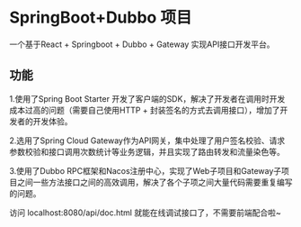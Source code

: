 # SpringBoot+Dubbo 项目

一个基于React + Springboot + Dubbo + Gateway 实现API接口开发平台。


## 功能

1.使用了Spring Boot Starter 开发了客户端的SDK，解决了开发者在调用时开发成本过高的问题（需要自己使用HTTP + 封装签名的方式去调用接口），增加了开发者的开发体验。

2.选用了Spring Cloud Gateway作为API网关，集中处理了用户签名校验、请求参数校验和接口调用次数统计等业务逻辑，并且实现了路由转发和流量染色等。

3.使用了Dubbo RPC框架和Nacos注册中心，实现了Web子项目和Gateway子项目之间一些方法接口之间的高效调用，解决了各个子项之间大量代码需要重复编写的问题。

访问 localhost:8080/api/doc.html 就能在线调试接口了，不需要前端配合啦~
